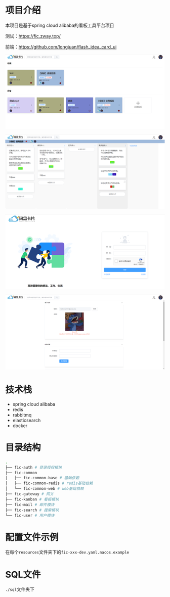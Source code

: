 # 项目介绍

本项目是基于spring cloud alibaba的看板工具平台项目

测试：https://fic.zway.top/

前端：https://github.com/longjuan/flash_idea_card_ui

![](doc/1.png)

![](doc/2.png)

![](doc/3.png)

![](doc/4.png)

# 技术栈

* spring cloud alibaba
* redis
* rabbitmq
* elasticsearch
* docker

# 目录结构

```bash
.
├── fic-auth # 登录授权模块
├── fic-common
│   ├── fic-common-base # 基础依赖
│   ├── fic-common-redis # redis基础依赖
│   └── fic-common-web # web基础依赖
├── fic-gateway # 网关
├── fic-kanban # 看板模块
├── fic-mail # 邮件模块
├── fic-search # 搜索模块
└── fic-user # 用户模块
```

# 配置文件示例

在每个`resources`文件夹下的`fic-xxx-dev.yaml.nacos.example`

# SQL文件
`./sql`文件夹下
